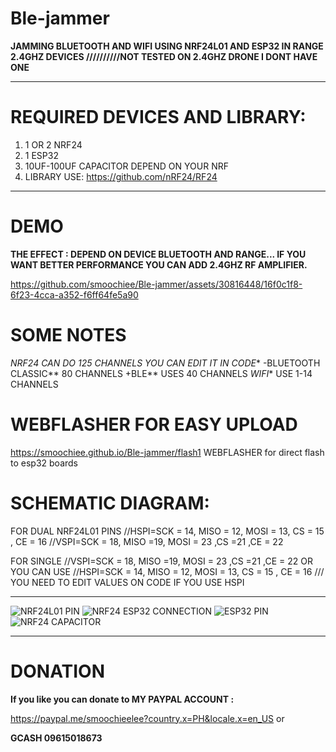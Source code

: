 

# Ble-jammer 
**JAMMING BLUETOOTH AND WIFI USING NRF24L01 AND ESP32 IN RANGE 
2.4GHZ DEVICES //////////NOT TESTED ON 2.4GHZ DRONE I DONT HAVE ONE**



---
# REQUIRED DEVICES AND LIBRARY:
1. 1 OR 2 NRF24
2. 1 ESP32
3. 10UF-100UF CAPACITOR DEPEND ON YOUR NRF
4. LIBRARY USE: https://github.com/nRF24/RF24
---

# DEMO

**THE EFFECT : DEPEND ON DEVICE BLUETOOTH AND RANGE...
IF YOU WANT BETTER PERFORMANCE YOU CAN ADD 2.4GHZ RF AMPLIFIER.**

https://github.com/smoochiee/Ble-jammer/assets/30816448/16f0c1f8-6f23-4cca-a352-f6ff64fe5a90




# SOME NOTES
*NRF24 CAN DO 125 CHANNELS YOU CAN EDIT IT IN CODE**
-BLUETOOTH CLASSIC** 80 CHANNELS
+BLE** USES 40 CHANNELS
*WIFI** USE 1-14 CHANNELS 







# WEBFLASHER FOR EASY UPLOAD
https://smoochiee.github.io/Ble-jammer/flash1
WEBFLASHER for direct flash to esp32 boards







# SCHEMATIC DIAGRAM:
FOR DUAL NRF24L01 PINS
//HSPI=SCK = 14, MISO = 12, MOSI = 13, CS = 15 , CE = 16
//VSPI=SCK = 18, MISO =19, MOSI = 23 ,CS =21 ,CE = 22

FOR SINGLE 
 //VSPI=SCK = 18, MISO =19, MOSI = 23 ,CS =21 ,CE = 22
 OR YOU CAN USE 
 //HSPI=SCK = 14, MISO = 12, MOSI = 13, CS = 15 , CE = 16 /// YOU NEED TO EDIT VALUES ON CODE IF YOU USE HSPI

---
![NRF24L01 PIN](https://github.com/smoochiee/Ble-jammer/assets/30816448/e41779d4-565a-4044-9b88-c0acbea0e93e)
![NRF24 ESP32 CONNECTION](https://github.com/smoochiee/Ble-jammer/assets/30816448/c91b6a59-aeb8-4a0b-a8df-8f3030d4506d)
![ESP32 PIN](https://github.com/smoochiee/Ble-jammer/assets/30816448/56cecea4-67da-4e5a-b540-1eb2b53da43b)
![NRF24 CAPACITOR](https://github.com/smoochiee/Ble-jammer/assets/30816448/bf24b643-7b70-4d73-962a-38fa0bffe30f)


---

# DONATION
**If you like you can donate to MY PAYPAL ACCOUNT :**


https://paypal.me/smoochieelee?country.x=PH&locale.x=en_US
or

**GCASH
09615018673**

